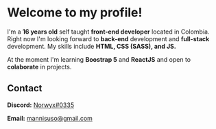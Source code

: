 # Welcome to my profile!
I'm a **16 years old** self taught **front-end developer** located in Colombia. Right now I'm looking forward to **back-end** development and **full-stack** development. My skills include **HTML, CSS (SASS), and JS.**

At the moment I'm learning **Boostrap 5** and **ReactJS** and open to **colaborate** in projects.
## Contact
**Discord:** [Norwyx#0335](https://discord.com/users/400496351881986069)

**Email:** mannisuso@gmail.com
